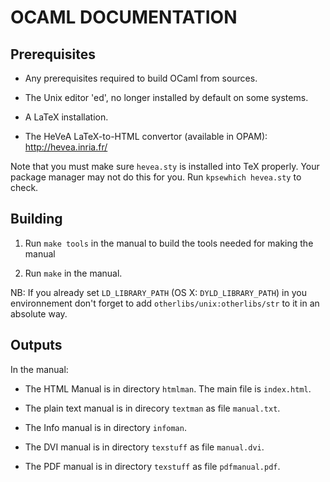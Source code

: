 OCAML DOCUMENTATION
===================

Prerequisites
-------------

- Any prerequisites required to build OCaml from sources.

- The Unix editor 'ed', no longer installed by default on some systems.

- A LaTeX installation.

- The HeVeA LaTeX-to-HTML convertor (available in OPAM):
  <http://hevea.inria.fr/>

Note that you must make sure `hevea.sty` is installed into TeX properly. Your
package manager may not do this for you. Run `kpsewhich hevea.sty` to check.


Building
--------

1. Run `make tools` in the manual to build the tools needed for making the
manual

2. Run `make` in the manual.

NB: If you already set `LD_LIBRARY_PATH` (OS X: `DYLD_LIBRARY_PATH`)
 in you environnement don't forget to add
 `otherlibs/unix:otherlibs/str` to it in an absolute way.


Outputs
-------

In the manual:

- The HTML Manual is in directory `htmlman`. The main file is `index.html`.

- The plain text manual is in direcory `textman` as file `manual.txt`.

- The Info manual is in directory `infoman`.

- The DVI manual is in directory `texstuff` as file `manual.dvi`.

- The PDF manual is in directory `texstuff` as file `pdfmanual.pdf`.

